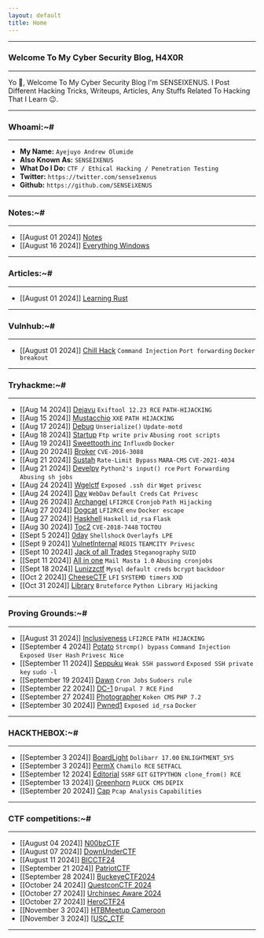 ```yaml
---
layout: default
title: Home
---
```


* * *
### Welcome To My Cyber Security Blog, H4X0R 
* * *

Yo 👋, Welcome To My Cyber Security Blog I'm SENSEIXENUS. I Post Different Hacking Tricks, Writeups, Articles, Any Stuffs Related To Hacking That I Learn 😉. 

* * *
### Whoami:~#
* * *

- **My Name:**    `Ayejuyo Andrew Olumide`
- **Also Known As:** `SENSEIXENUS`
- **What Do I Do:**  `CTF / Ethical Hacking / Penetration Testing`
- **Twitter:** `https://twitter.com/sense1xenus`
- **Github:** `https://github.com/SENSEiXENUS`

* * *
### **Notes:~#**
* * *

- [[August 01 2024]] [Notes](https://senseixenus.github.io/posts/Notes/Notes.html)
- [[August 16 2024]] [Everything Windows](https://senseixenus.github.io/posts/Windows/Learning-Windows.html)
  
* * *

### **Articles:~#**
* * *

- [[August 01 2024]] [Learning Rust](https://senseixenus.github.io/posts/Rust/Learning_Rust.html)

* * *

### **Vulnhub:~#**
* * *

- [[August 01 2024]] [Chill Hack](https://senseixenus.github.io/posts/ctf/vulnhub/chillhack.html) ``Command Injection`` ``Port forwarding`` ``Docker breakout``

* * *

### **Tryhackme:~#**
* * *

- [[Aug 14 2024]] [Dejavu](https://senseixenus.github.io/posts/ctf/THM/dejavu.html) ``Exiftool 12.23 RCE`` ``PATH-HIJACKING``
- [[Aug 15 2024]] [Mustacchio](https://senseixenus.github.io/posts/ctf/THM/Mustacchio.html) ``XXE`` ``PATH HIJACKING``
- [[Aug 17 2024]] [Debug](https://senseixenus.github.io/posts/ctf/THM/debug.html) ``Unserialize()`` ``Update-motd``
- [[Aug 18 2024]] [Startup](https://senseixenus.github.io/posts/ctf/THM/startup.html) ``Ftp write priv`` ``Abusing root scripts``
- [[Aug 19 2024]] [Sweettooth inc](https://senseixenus.github.io/posts/ctf/THM/sweettoothinc.html) ``Influxdb`` ``Docker``
- [[Aug 20 2024]] [Broker](https://senseixenus.github.io/posts/ctf/THM/broker.html) ``CVE-2016-3088``
- [[Aug 21 2024]] [Sustah](https://senseixenus.github.io/posts/ctf/THM/sustah.html) ``Rate-Limit Bypass`` ``MARA-CMS`` ``CVE-2021-4034``
- [[Aug 21 2024]] [Develpy](https://senseixenus.github.io/posts/ctf/THM/develpy.html) ``Python2's input() rce`` ``Port Forwarding`` ``Abusing sh jobs``
- [[Aug 24 2024]] [Wgelctf](https://senseixenus.github.io/posts/ctf/THM/wgelctf.html) ``Exposed .ssh dir`` ``Wget privesc``
- [[Aug 24 2024]] [Dav](https://senseixenus.github.io/posts/ctf/THM/dav.html) ``WebDav`` ``Default Creds`` ``Cat Privesc``
- [[Aug 26 2024]] [Archangel](https://senseixenus.github.io/posts/ctf/THM/archangel.html) ``LFI2RCE`` ``Cronjob`` ``Path Hijacking``
- [[Aug 27 2024]] [Dogcat](https://senseixenus.github.io/posts/ctf/THM/dogcat.html) ``LFI2RCE`` ``env`` ``Docker escape``
- [[Aug 27 2024]] [Haskhell](https://senseixenus.github.io/posts/ctf/THM/haskhell.html) ``Haskell`` ``id_rsa`` ``Flask``
- [[Aug 30 2024]] [Toc2](https://senseixenus.github.io/posts/ctf/THM/toc2.html) ``CVE-2018-7448`` ``TOCTOU``
- [[Sept 5 2024]] [0day](https://senseixenus.github.io/posts/ctf/THM/0day.html) ``Shellshock`` ``Overlayfs LPE``
- [[Sept 9 2024]] [VulnetInternal](https://senseixenus.github.io/posts/ctf/THM/vulnetinternal.html) ``REDIS`` ``TEAMCITY Privesc``
- [[Sept 10 2024]] [Jack of all Trades](https://senseixenus.github.io/posts/ctf/THM/jack-of-all-trades.html) ``Steganography`` ``SUID``
- [[Sept 11 2024]] [All in one](https://senseixenus.github.io/posts/ctf/THM/allinone.html) ``Mail Masta 1.0`` ``Abusing cronjobs``
- [[Sept 18 2024]] [Lunizzctf](https://senseixenus.github.io/posts/ctf/THM/lunizzctf.html) ``Mysql`` ``default creds`` ``bcrypt`` ``backdoor``
- [[Oct 2 2024]] [CheeseCTF](https://senseixenus.github.io/posts/ctf/THM/Cheesectf.html) ``LFI`` ``SYSTEMD timers`` ``XXD``
- [[Oct 31 2024]] [Library](https://senseixenus.github.io/posts/ctf/THM/library.html) `Bruteforce` `Python Library Hijacking`
  
* * *


### **Proving Grounds:~#**
* * *

- [[August 31 2024]] [Inclusiveness](https://senseixenus.github.io/posts/ctf/PG/inclusiveness.html) ``LFI2RCE`` ``PATH HIJACKING``
- [[September 4 2024]] [Potato](https://senseixenus.github.io/posts/ctf/PG/potato.html) ``Strcmp() bypass`` ``Command Injection`` ``Exposed User Hash`` ``Privesc Nice``
- [[September 11 2024]] [Seppuku](https://senseixenus.github.io/posts/ctf/PG/seppuku.html) ``Weak SSH password`` ``Exposed SSH private key`` ``sudo -l``
- [[September 19 2024]] [Dawn](https://senseixenus.github.io/posts/ctf/PG/Dawn.html) ``Cron Jobs`` ``Sudoers rule``
- [[September 22 2024]] [DC-1](https://senseixenus.github.io/posts/ctf/PG/DC-1.html) ``Drupal 7 RCE`` ``Find``
- [[September 27 2024]] [Photographer](https://senseixenus.github.io/posts/ctf/PG/photographer.html) ``Koken CMS`` ``PHP 7.2``
- [[September 30 2024]] [Pwned1](https://senseixenus.github.io/posts/ctf/PG/pwned1.html) ``Exposed id_rsa`` ``Docker``
  
* * *

### **HACKTHEBOX:~#**
* * *

- [[September 3 2024]] [BoardLight](https://senseixenus.github.io/posts/ctf/HTB/boardlight.html) ``Dolibarr 17.00`` ``ENLIGHTMENT_SYS``
- [[September 3 2024]] [PermX](https://senseixenus.github.io/posts/ctf/HTB/permx.html) ``Chamilo RCE`` ``SETFACL``
- [[September 12 2024] [Editorial](https://senseixenus.github.io/posts/ctf/HTB/editorial.html) ``SSRF`` ``GIT`` ``GITPYTHON clone_from() RCE``
- [[September 13 2024]] [Greenhorn](https://senseixenus.github.io/posts/ctf/HTB/greenhorn.html) ``PLUCK CMS`` ``DEPIX``
- [[September 20 2024]] [Cap](https://senseixenus.github.io/posts/ctf/HTB/cap.html) ``Pcap Analysis`` ``Capabilities``
  

* * *

### **CTF competitions:~#**
* * *

- [[August 04 2024]] [N00bzCTF](https://senseixenus.github.io/posts/ctf/n00bzctf/writeup.html)
- [[August 07 2024]] [DownUnderCTF](https://senseixenus.github.io/posts/ctf/DownUnderCTF/writeup.html)
- [[August 11 2024]] [BICCTF24](https://senseixenus.github.io/posts/ctf/BICTF2024/writeup.html)
- [[September 21 2024]] [PatriotCTF](https://senseixenus.github.io/posts/ctf/patriotctf/writeup.html)
- [[September 28 2024]] [BuckeyeCTF2024](https://senseixenus.github.io/posts/ctf/Buckeye2024/writeup.html)
- [[October 24 2024]] [QuestconCTF 2024](https://senseixenus.github.io/posts/ctf/QUESTcon24/writeup.html)
- [[October 27 2024]] [Urchinsec Aware 2024](https://senseixenus.github.io/posts/ctf/UrchinsecCTF/writeup.html)
- [[October 27 2024]] [HeroCTF24](https://senseixenus.github.io/posts/ctf/HeroCTF24/writeup.html)
- [[November 3 2024]] [HTBMeetup Cameroon](https://senseixenus.github.io/posts/ctf/HTPMeetupCmr/writeup.html)
- [[November 3 2024]] [[USC_CTF](https://senseixenus.github.io/posts/ctf/USC-CTF/writeup.html)
    
* * *
